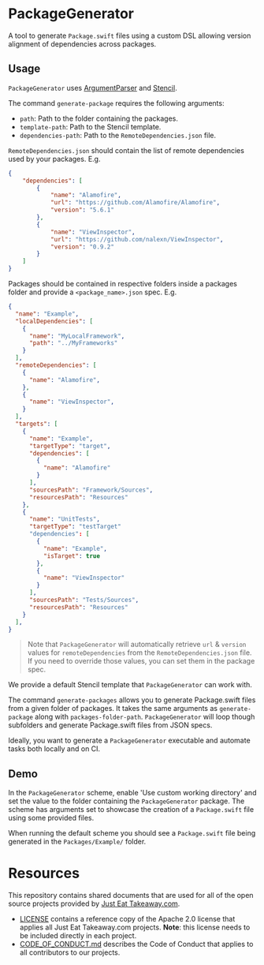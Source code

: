 # PackageGenerator

A tool to generate `Package.swift` files using a custom DSL allowing version alignment of dependencies across packages.


## Usage

`PackageGenerator` uses [ArgumentParser](https://github.com/apple/swift-argument-parser) and [Stencil](https://stencil.fuller.li/).

The command `generate-package` requires the following arguments:

- `path`: Path to the folder containing the packages.
- `template-path`: Path to the Stencil template.
- `dependencies-path`: Path to the `RemoteDependencies.json` file.

`RemoteDependencies.json` should contain the list of remote dependencies used by your packages. E.g.

```json
{
    "dependencies": [
        {
            "name": "Alamofire",
            "url": "https://github.com/Alamofire/Alamofire",
            "version": "5.6.1"
        },
        {
            "name": "ViewInspector",
            "url": "https://github.com/nalexn/ViewInspector",
            "version": "0.9.2"
        }
    ]
}
```

Packages should be contained in respective folders inside a packages folder and provide a `<package_name>.json` spec. E.g.

```json
{
  "name": "Example",
  "localDependencies": [
    {
      "name": "MyLocalFramework",
      "path": "../MyFrameworks"
    }
  ],
  "remoteDependencies": [
    {
      "name": "Alamofire",
    },
    {
      "name": "ViewInspector",
    }
  ],
  "targets": [
    {
      "name": "Example",
      "targetType": "target",
      "dependencies": [
        {
          "name": "Alamofire"
        }
      ],
      "sourcesPath": "Framework/Sources",
      "resourcesPath": "Resources"
    },
    {
      "name": "UnitTests",
      "targetType": "testTarget"
      "dependencies": [
        {
          "name": "Example",
          "isTarget": true
        },
        {
          "name": "ViewInspector"
        }
      ],
      "sourcesPath": "Tests/Sources",
      "resourcesPath": "Resources"
    }
  ],
}
```

> Note that `PackageGenerator` will automatically retrieve `url` & `version` values for `remoteDependencies` from the `RemoteDependencies.json` file. If you need to override those values, you can set them in the package spec.

We provide a default Stencil template that `PackageGenerator` can work with.  

The command `generate-packages` allows you to generate Package.swift files from a given folder of packages.
It takes the same arguments as `generate-package` along with `packages-folder-path`. `PackageGenerator` will loop though subfolders and generate Package.swift files from JSON specs.

Ideally, you want to generate a `PackageGenerator` executable and automate tasks both locally and on CI.


## Demo

In the `PackageGenerator` scheme, enable 'Use custom working directory' and set the value to the folder containing the `PackageGenerator` package.
The scheme has arguments set to showcase the creation of a `Package.swift` file using some provided files.

When running the default scheme you should see a `Package.swift` file being generated in the `Packages/Example/` folder.


# Resources

This repository contains shared documents that are used for all of the open source projects provided by [Just Eat Take​away​.com](https://www.justeattakeaway.com/).

- [LICENSE](./LICENSE) contains a reference copy of the Apache 2.0 license that applies all Just Eat Takeaway.com projects. **Note**: this license needs to be included directly in each project.
- [CODE_OF_CONDUCT.md](./CODE_OF_CONDUCT.md) describes the Code of Conduct that applies to all contributors to our projects.
